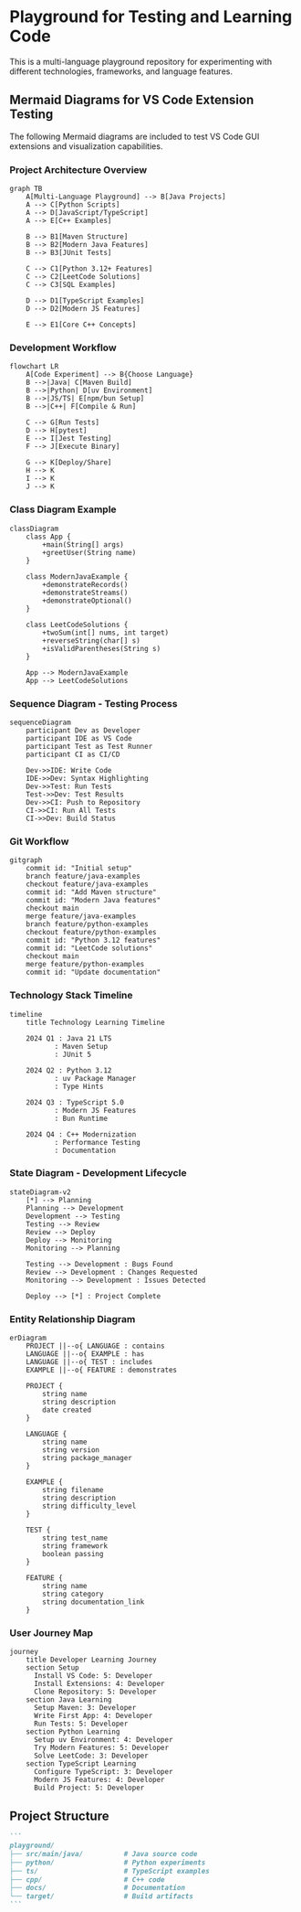 # Playground for Testing and Learning Code

This is a multi-language playground repository for experimenting with different technologies,
frameworks, and language features.

## Mermaid Diagrams for VS Code Extension Testing

The following Mermaid diagrams are included to test VS Code GUI extensions and visualization
capabilities.

### Project Architecture Overview

```mermaid
graph TB
    A[Multi-Language Playground] --> B[Java Projects]
    A --> C[Python Scripts]
    A --> D[JavaScript/TypeScript]
    A --> E[C++ Examples]

    B --> B1[Maven Structure]
    B --> B2[Modern Java Features]
    B --> B3[JUnit Tests]

    C --> C1[Python 3.12+ Features]
    C --> C2[LeetCode Solutions]
    C --> C3[SQL Examples]

    D --> D1[TypeScript Examples]
    D --> D2[Modern JS Features]

    E --> E1[Core C++ Concepts]
```

### Development Workflow

```mermaid
flowchart LR
    A[Code Experiment] --> B{Choose Language}
    B -->|Java| C[Maven Build]
    B -->|Python| D[uv Environment]
    B -->|JS/TS| E[npm/bun Setup]
    B -->|C++| F[Compile & Run]

    C --> G[Run Tests]
    D --> H[pytest]
    E --> I[Jest Testing]
    F --> J[Execute Binary]

    G --> K[Deploy/Share]
    H --> K
    I --> K
    J --> K
```

### Class Diagram Example

```mermaid
classDiagram
    class App {
        +main(String[] args)
        +greetUser(String name)
    }

    class ModernJavaExample {
        +demonstrateRecords()
        +demonstrateStreams()
        +demonstrateOptional()
    }

    class LeetCodeSolutions {
        +twoSum(int[] nums, int target)
        +reverseString(char[] s)
        +isValidParentheses(String s)
    }

    App --> ModernJavaExample
    App --> LeetCodeSolutions
```

### Sequence Diagram - Testing Process

```mermaid
sequenceDiagram
    participant Dev as Developer
    participant IDE as VS Code
    participant Test as Test Runner
    participant CI as CI/CD

    Dev->>IDE: Write Code
    IDE->>Dev: Syntax Highlighting
    Dev->>Test: Run Tests
    Test->>Dev: Test Results
    Dev->>CI: Push to Repository
    CI->>CI: Run All Tests
    CI->>Dev: Build Status
```

### Git Workflow

```mermaid
gitgraph
    commit id: "Initial setup"
    branch feature/java-examples
    checkout feature/java-examples
    commit id: "Add Maven structure"
    commit id: "Modern Java features"
    checkout main
    merge feature/java-examples
    branch feature/python-examples
    checkout feature/python-examples
    commit id: "Python 3.12 features"
    commit id: "LeetCode solutions"
    checkout main
    merge feature/python-examples
    commit id: "Update documentation"
```

### Technology Stack Timeline

```mermaid
timeline
    title Technology Learning Timeline

    2024 Q1 : Java 21 LTS
           : Maven Setup
           : JUnit 5

    2024 Q2 : Python 3.12
           : uv Package Manager
           : Type Hints

    2024 Q3 : TypeScript 5.0
           : Modern JS Features
           : Bun Runtime

    2024 Q4 : C++ Modernization
           : Performance Testing
           : Documentation
```

### State Diagram - Development Lifecycle

```mermaid
stateDiagram-v2
    [*] --> Planning
    Planning --> Development
    Development --> Testing
    Testing --> Review
    Review --> Deploy
    Deploy --> Monitoring
    Monitoring --> Planning

    Testing --> Development : Bugs Found
    Review --> Development : Changes Requested
    Monitoring --> Development : Issues Detected

    Deploy --> [*] : Project Complete
```

### Entity Relationship Diagram

```mermaid
erDiagram
    PROJECT ||--o{ LANGUAGE : contains
    LANGUAGE ||--o{ EXAMPLE : has
    LANGUAGE ||--o{ TEST : includes
    EXAMPLE ||--o{ FEATURE : demonstrates

    PROJECT {
        string name
        string description
        date created
    }

    LANGUAGE {
        string name
        string version
        string package_manager
    }

    EXAMPLE {
        string filename
        string description
        string difficulty_level
    }

    TEST {
        string test_name
        string framework
        boolean passing
    }

    FEATURE {
        string name
        string category
        string documentation_link
    }
```

### User Journey Map

```mermaid
journey
    title Developer Learning Journey
    section Setup
      Install VS Code: 5: Developer
      Install Extensions: 4: Developer
      Clone Repository: 5: Developer
    section Java Learning
      Setup Maven: 3: Developer
      Write First App: 4: Developer
      Run Tests: 5: Developer
    section Python Learning
      Setup uv Environment: 4: Developer
      Try Modern Features: 5: Developer
      Solve LeetCode: 3: Developer
    section TypeScript Learning
      Configure TypeScript: 3: Developer
      Modern JS Features: 4: Developer
      Build Project: 5: Developer
```

## Project Structure

````markdown name=structure.md
```
playground/
├── src/main/java/          # Java source code
├── python/                 # Python experiments
├── ts/                     # TypeScript examples
├── cpp/                    # C++ code
├── docs/                   # Documentation
└── target/                 # Build artifacts
```
````

